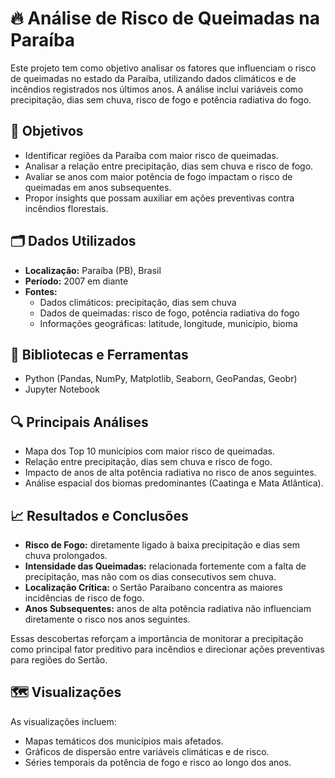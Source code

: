 # 🔥 Análise de Risco de Queimadas na Paraíba

Este projeto tem como objetivo analisar os fatores que influenciam o risco de queimadas no estado da Paraíba, utilizando dados climáticos e de incêndios registrados nos últimos anos. A análise inclui variáveis como precipitação, dias sem chuva, risco de fogo e potência radiativa do fogo.

## 📌 Objetivos

- Identificar regiões da Paraíba com maior risco de queimadas.
- Analisar a relação entre precipitação, dias sem chuva e risco de fogo.
- Avaliar se anos com maior potência de fogo impactam o risco de queimadas em anos subsequentes.
- Propor insights que possam auxiliar em ações preventivas contra incêndios florestais.

## 🗂️ Dados Utilizados

- **Localização:** Paraíba (PB), Brasil
- **Período:** 2007 em diante
- **Fontes:**
  - Dados climáticos: precipitação, dias sem chuva
  - Dados de queimadas: risco de fogo, potência radiativa do fogo
  - Informações geográficas: latitude, longitude, município, bioma

## 🧰 Bibliotecas e Ferramentas

- Python (Pandas, NumPy, Matplotlib, Seaborn, GeoPandas, Geobr)
- Jupyter Notebook

## 🔍 Principais Análises

- Mapa dos Top 10 municípios com maior risco de queimadas.
- Relação entre precipitação, dias sem chuva e risco de fogo.
- Impacto de anos de alta potência radiativa no risco de anos seguintes.
- Análise espacial dos biomas predominantes (Caatinga e Mata Atlântica).

## 📈 Resultados e Conclusões

- **Risco de Fogo:** diretamente ligado à baixa precipitação e dias sem chuva prolongados.
- **Intensidade das Queimadas:** relacionada fortemente com a falta de precipitação, mas não com os dias consecutivos sem chuva.
- **Localização Crítica:** o Sertão Paraibano concentra as maiores incidências de risco de fogo.
- **Anos Subsequentes:** anos de alta potência radiativa não influenciam diretamente o risco nos anos seguintes.

Essas descobertas reforçam a importância de monitorar a precipitação como principal fator preditivo para incêndios e direcionar ações preventivas para regiões do Sertão.

## 🗺️ Visualizações

As visualizações incluem:

- Mapas temáticos dos municípios mais afetados.
- Gráficos de dispersão entre variáveis climáticas e de risco.
- Séries temporais da potência de fogo e risco ao longo dos anos.

